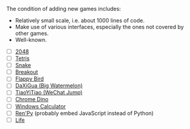 The condition of adding new games includes:

* Relatively small scale, i.e. about 1000 lines of code.
* Make use of various interfaces, especially the ones not covered by other games.
* Well-known.

- [ ] [2048](https://github.com/gabrielecirulli/2048)
- [ ] [Tetris](https://en.wikipedia.org/wiki/Tetris)
- [ ] [Snake](https://en.wikipedia.org/wiki/Snake_(video_game_genre))
- [ ] [Breakout](https://en.wikipedia.org/wiki/Breakout_(video_game))
- [ ] [Flappy Bird](https://en.wikipedia.org/wiki/Flappy_Bird)
- [ ] [DaXiGua (Big Watermelon)](https://github.com/liyupi/daxigua)
- [ ] [TiaoYiTiao (WeChat Jump)](https://zh.wikipedia.org/wiki/%E8%B7%B3%E4%B8%80%E8%B7%B3)
- [ ] [Chrome Dino](https://en.wikipedia.org/wiki/Dinosaur_Game)
- [ ] [Windows Calculator](https://en.wikipedia.org/wiki/Windows_Calculator)
- [ ] [Ren'Py](https://www.renpy.org/) (probably embed JavaScript instead of Python)
- [ ] [Life](https://en.wikipedia.org/wiki/Conway%27s_Game_of_Life)
